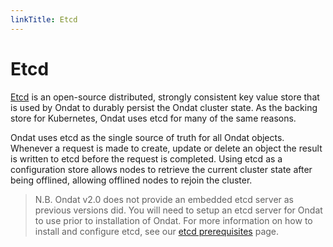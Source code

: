 ```yaml
---
linkTitle: Etcd
---
```


# Etcd

[Etcd](https://etcd.io) is an open-source distributed, strongly consistent key
value store that is used by Ondat to durably persist the Ondat cluster
state. As the backing store for Kubernetes, Ondat uses etcd for many of the
same reasons.

Ondat uses etcd as the single source of truth for all Ondat objects.
Whenever a request is made to create, update or delete an object the result is
written to etcd before the request is completed. Using etcd as a configuration
store allows nodes to retrieve the current cluster state after being offlined,
allowing offlined nodes to rejoin the cluster.

> N.B. Ondat v2.0 does not provide an embedded etcd server as previous
> versions did. You will need to setup an etcd server for Ondat to use
> prior to installation of Ondat. For more information on how
> to install and configure etcd, see our [etcd prerequisites](
> /docs/prerequisites/etcd) page.
